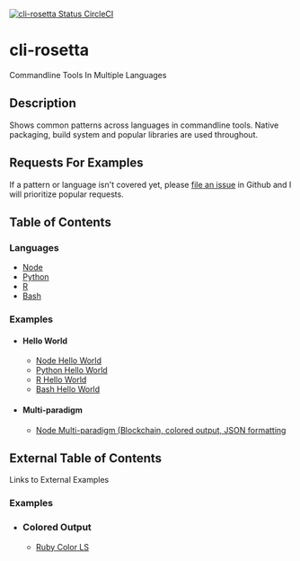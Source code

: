 [![cli-rosetta Status CircleCI](https://circleci.com/gh/noahgift/cli-rosetta/tree/master.svg?style=svg)](https://circleci.com/gh/noahgift/cli-rosetta/tree/master)

# cli-rosetta
Commandline Tools In Multiple Languages

## Description

Shows common patterns across languages in commandline tools.  Native packaging, build system and popular libraries are used throughout.

## Requests For Examples

If a pattern or language isn't covered yet, please [file an issue](https://github.com/noahgift/cli-rosetta/issues) in Github and I will prioritize popular requests.

## Table of Contents
### Languages
* [Node](https://github.com/noahgift/cli-rosetta/tree/master/node)
* [Python](https://github.com/noahgift/cli-rosetta/tree/master/python)
* [R](https://github.com/noahgift/cli-rosetta/tree/master/R)
* [Bash](https://github.com/noahgift/cli-rosetta/tree/master/bash)
### Examples
* #### Hello World
   - [Node Hello World](https://github.com/noahgift/cli-rosetta/tree/master/node/hello-world)
   - [Python Hello World](https://github.com/noahgift/cli-rosetta/tree/master/python/hello-world)
   - [R Hello World](https://github.com/noahgift/cli-rosetta/tree/master/R/hello-world)
   - [Bash Hello World](https://github.com/noahgift/cli-rosetta/tree/master/bash/hello-world)
* #### Multi-paradigm
   - [Node Multi-paradigm (Blockchain, colored output, JSON formatting](https://github.com/noahgift/cli-rosetta/blob/master/node/multi-paradigm/README.md)
     
## External Table of Contents
Links to External Examples
### Examples
* ### Colored Output
   - [Ruby Color LS](https://github.com/athityakumar/colorls/tree/master/lib)
